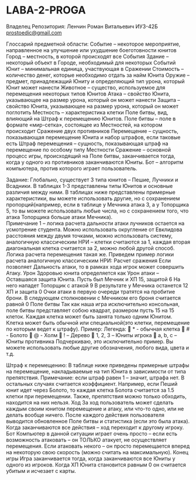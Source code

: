 # LABA-2-PROGA
Владелец Репозитория: Ленчин Роман Витальевич ИУ3-42Б prostoedic@gmail.com

Глоссарий предметной области:
Событие – некоторое мероприятие, направленное на улучшение или
ухудшение боеготовности юнитов
Город – местность, в которой происходят все События
Здание – некоторый объект в Городе, необходимый для некоторых
Событий
Юнит – минимальная единица, участвующая в Сражении
Стоимость – количество денег, которые необходимо отдать за найм
Юнита
Оружие – предмет, принадлежащий Юниту и определяющий тип
урона, который Юнит может нанести
Животное – существо, используемое для перемещения некоторых
типов Юнитов
Атака – свойство Юнита, указывающее на размер урона, который он
может нанести
Защита – свойство Юнита, указывающее на размер урона, который он
может поглотить
Местность – характеристика клетки Поле битвы, вид, влияющий на
Штраф к перемещению Юнитов.
Поле битвы – поле в формате «мир-сетка», состоящее из Местностей,
на котором происходит Сражение двух противников
Перемещение – сущность, показывающая перемещение Юнита и
набор штрафов, если таковые есть
Штраф перемещения – сущность, показывающая штраф на
перемещение по особому типу Местности
Сражение – основной процесс игры, происходящий на Поле битвы,
заканчивается тогда, когда у одного из противников заканчиваются Юниты.
Бот – алгоритм компьютера, против которого играет пользователь.

Задание:
Глобально, существует 3 типа юнитов – Пешие, Лучники и Всадники.
В таблицах 1-3 представлены типы Юнитов и основные различия между
ними. В таблицах ниже представлены примерные характеристики, вы можете
использовать другие, но с сохранением пропорций(например, если в таблице
у Мечника атака 3, а у Топорщика 5, то вы можете использовать любые
числа, но с сохранением того, что атака Топорщика больше атаки Мечника).    
Примечание 1 – логика расчета дальности атаки лучников остается на
усмотрение студента. Можно использовать округление от Евклидова
расстояния между двумя точками, можно использовать систему,
аналогичную классическим НРИ – клетки считаются за 1, каждая вторая
диагональная клетка считается за 2, можно любой другой способ. Логика
расчета перемещения такая же. Приведем пример логики расчета
аналогичную классическим НРИ:
Расчет сражения
Если позволяет Дальность атаки, то в рамках хода игрок может
совершить Атаку. Урон Здоровью юнита определяется как Урон атаки –
Оставшаяся защита Юнита. Пусть был Мечник и ХП 15, защитой 6 На него
нападет Топорщик с атакой 9 В результате у Мечника останется 12 ХП и
защита 0 Очки атаки в первую очереди тратятся на пробитие брони. В
следующем столкновении с Мечником его броня считается равной 0
Поле битвы
Так как наша игра исключительно консольная, поле битвы
представляет собою квадрат, размером пусть 15 на 15 клеток. Каждая клетка
может быть занята только одним Юнитом. Клетка может быть обычной или
специальной(это клетки, перемещение по которым ведет к штрафу). Пример:
Легенда:
 * - обычная клетка
 # - Болото
 @ - Холм
 ! – Дерево
 1, 2, 3 – Юниты игрока
 a, b, c – Юниты противника
Подчеркиваю, это исключительно пример. Вы можете использовать
любые другие обозначения, любого вида, цвета и т.д.

Штраф к перемещению:
В таблице ниже приведены примерные штрафы на перемещение,
накладываемые на тип Юнита в зависимости от типа препятствия.
Примечание: если штраф равен 1 – значит, штрафа нет. В остальных
случаях считается коэффициент. Например, если Пеший юнит идет через
Болото, то каждая клетка Болота считается за 1.5 клетки при перемещении.
Также, препятствия можно только обходить, находится на них нельзя.
Ход
За ход пользователь может сделать каждым своим юнитом
перемещение и атаку, или что-то одно, или не делать вообще ничего. После
каждого действия пользователя выводится обновленное Поле битвы и
статистика (если это была атака). Когда заканчиваются все действия – ход
переходит к другому игроку.
Бот
Компьютер в данной ситуации играет очень просто – если есть
возможность атаковать – он ТОЛЬКО атакует, не осуществляет
перемещения. Если атаковать некого – он просто перемещается вперед на
некоторую свою скорость (можно считать на максимальную).
Конец игры
Игра заканчивается тогда, когда заканчиваются все Юниты у одного из
игроков. Когда ХП Юнита становится равным 0 он считается убитым и
исчезает с карты.


